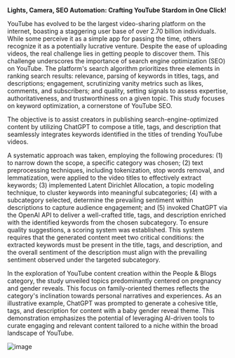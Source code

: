 **Lights, Camera, SEO Automation: Crafting YouTube Stardom in One Click!**

YouTube has evolved to be the largest video-sharing platform on the internet, boasting a staggering user base of over 2.70 billion individuals. While some perceive it as a simple app for passing the time, others recognize it as a potentially lucrative venture. Despite the ease of uploading videos, the real challenge lies in getting people to discover them. This challenge underscores the importance of search engine optimization (SEO) on YouTube. The platform's search algorithm prioritizes three elements in ranking search results: relevance, parsing of keywords in titles, tags, and descriptions; engagement, scrutinizing vanity metrics such as likes, comments, and subscribers; and quality, setting signals to assess expertise, authoritativeness, and trustworthiness on a given topic. This study focuses on keyword optimization, a cornerstone of YouTube SEO.

The objective is to assist creators in publishing search-engine-optimized content by utilizing ChatGPT to compose a title, tags, and description that seamlessly integrates keywords identified in the titles of trending YouTube videos.

A systematic approach was taken, employing the following procedures: (1) to narrow down the scope, a specific category was chosen; (2) text preprocessing techniques, including tokenization, stop words removal, and lemmatization, were applied to the video titles to effectively extract keywords; (3) implemented Latent Dirichlet Allocation, a topic modeling technique, to cluster keywords into meaningful subcategories; (4) with a subcategory selected, determine the prevailing sentiment within descriptions to capture audience engagement; and (5) invoked ChatGPT via the OpenAI API to deliver a well-crafted title, tags, and description enriched with the identified keywords from the chosen subcategory. To ensure quality suggestions, a scoring system was established. This system requires that the generated content meet two critical conditions: the extracted keywords must be present in the title, tags, and description, and the overall sentiment of the description must align with the prevailing sentiment observed under the targeted subcategory.

In the exploration of YouTube content creation within the People & Blogs category, the study unveiled topics predominantly centered on pregnancy and gender reveals. This focus on family-oriented themes reflects the category's inclination towards personal narratives and experiences. As an illustrative example, ChatGPT was prompted to generate a cohesive title, tags, and description for content with a baby gender reveal theme. This demonstration emphasizes the potential of leveraging AI-driven tools to curate engaging and relevant content tailored to a niche within the broad landscape of YouTube.

![image](https://github.com/jdmamangun/DataScienceFellowshipSprint4-Eskwelabs/assets/125948646/da9d8277-f052-478d-9dd0-8248ec14af99)
